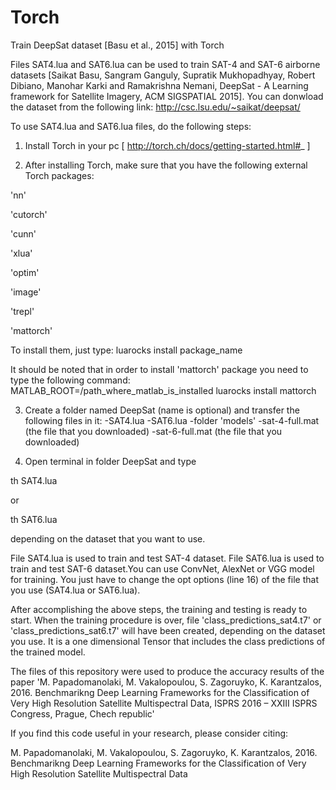 # Torch
Train DeepSat dataset [Basu et al., 2015] with Torch

Files SAT4.lua and SAT6.lua can be used to train SAT-4 and SAT-6 airborne datasets [Saikat Basu, Sangram Ganguly, Supratik Mukhopadhyay, Robert Dibiano, Manohar Karki and Ramakrishna Nemani, DeepSat - A Learning framework for Satellite Imagery, ACM SIGSPATIAL 2015]. You can donwload the dataset from the following link: http://csc.lsu.edu/~saikat/deepsat/

To use SAT4.lua and SAT6.lua files, do the following steps:

1. Install Torch in your pc  [ http://torch.ch/docs/getting-started.html#_ ]

2. After installing Torch, make sure that you have the following external Torch packages:

'nn'

'cutorch'

'cunn'

'xlua'

'optim'

'image'

'trepl'

'mattorch'

To install them, just type: luarocks install package_name

It should be noted that in order to install 'mattorch' package  you need to type the following command: MATLAB_ROOT=/path_where_matlab_is_installed luarocks install mattorch

 
3. Create a folder named DeepSat (name is optional) and transfer the following files in it:
    -SAT4.lua
    -SAT6.lua
    -folder 'models'
    -sat-4-full.mat (the file that you downloaded)
    -sat-6-full.mat (the file that you downloaded)

4. Open terminal in folder DeepSat and type

th SAT4.lua 

or 

th SAT6.lua 

depending on the dataset that you want to use.

File SAT4.lua is used to train and test SAT-4 dataset. File SAT6.lua is used to train and test SAT-6 dataset.You can use ConvNet, AlexNet or VGG model for training. You just have to change the opt options (line 16) of the file that you use (SAT4.lua or SAT6.lua).

After accomplishing the above steps, the training and testing is ready to start. When the training procedure is over, file 'class_predictions_sat4.t7' or 'class_predictions_sat6.t7' will have been created, depending on the dataset you use. It is a one dimensional Tensor that includes the class predictions of the trained model.

The files of this repository were used to produce the accuracy results of the paper 'M. Papadomanolaki, M. Vakalopoulou, S. Zagoruyko, K. Karantzalos, 2016. Benchmarikng Deep Learning Frameworks for the Classification of Very High Resolution Satellite Multispectral Data, ISPRS 2016 – XXIII ISPRS Congress, Prague, Chech republic' 

If you find this code useful in your research, please consider citing:

M. Papadomanolaki, M. Vakalopoulou, S. Zagoruyko, K. Karantzalos, 2016. Benchmarikng Deep Learning Frameworks for the Classification of Very High Resolution Satellite Multispectral Data


